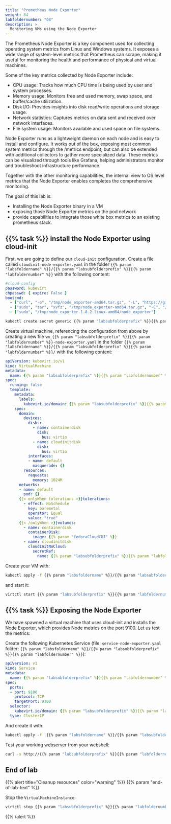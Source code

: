 ```yaml
---
title: "Prometheus Node Exporter"
weight: 84
labfoldernumber: "08"
description: >
  Monitoring VMs using the Node Exporter
---
```


The Prometheus Node Exporter is a key component used for collecting operating system metrics from Linux and Windows systems. It exposes a wide range of system-level metrics that Prometheus can scrape, making it useful for monitoring the health and performance of physical and virtual machines.

Some of the key metrics collected by Node Exporter include:

* CPU usage: Tracks how much CPU time is being used by user and system processes.
* Memory usage: Monitors free and used memory, swap space, and buffer/cache utilization.
* Disk I/O: Provides insights into disk read/write operations and storage usage.
* Network statistics: Captures metrics on data sent and received over network interfaces.
* File system usage: Monitors available and used space on file systems.

Node Exporter runs as a lightweight daemon on each node and is easy to install and configure. It works out of the box, exposing most common system metrics through the /metrics endpoint, but can also be extended with additional collectors to gather more specialized data. These metrics can be visualized through tools like Grafana, helping administrators monitor and troubleshoot infrastructure performance.

Together with the other monitoring capabilities, the internal view to OS level metrics that the Node Exporter enables completes the comprehensive monitoring.

The goal of this lab is:

* Installing the Node Exporter binary in a VM
* exposing those Node Exporter metrics on the pod network
* provide capabilities to integrate those white box metrics to an existing prometheus stack.


## {{% task %}} install the Node Exporter using cloud-init

First, we are going to define our `cloud-init` configuration. Create a file called `cloudinit-node-exporter.yaml` in the folder `{{% param "labsfoldername" %}}/{{% param "labsubfolderprefix" %}}{{% param "labfoldernumber" %}}` with the following content:

```yaml
#cloud-config
password: kubevirt
chpasswd: { expire: False }
bootcmd:
  - ["curl", "-o", "/tmp/node_exporter-amd64.tar.gz", "-L", "https://github.com/prometheus/node_exporter/releases/download/v1.8.2/node_exporter-1.8.2.linux-amd64.tar.gz"]
  - ["sudo", "tar", "xvfz", "/tmp/node_exporter-amd64.tar.gz", "-C", "/tmp/"]
  - ["sudo", "/tmp/node_exporter-1.8.2.linux-amd64/node_exporter"]

```

```bash
kubectl create secret generic {{% param "labsubfolderprefix" %}}{{% param "labfoldernumber" %}}-cloudinit-node-exporter --from-file=userdata={{% param "labsfoldername" %}}/{{% param "labsubfolderprefix" %}}{{% param "labfoldernumber" %}}/cloudinit-node-exporter.yaml --namespace=$USER
```

Create virtual machine, referencing the configuration from above by creating a new file `vm_{{% param "labsubfolderprefix" %}}{{% param "labfoldernumber" %}}-node-exporter.yaml` in the folder `{{% param "labsfoldername" %}}/{{% param "labsubfolderprefix" %}}{{% param "labfoldernumber" %}}/` with the following content:

```yaml
apiVersion: kubevirt.io/v1
kind: VirtualMachine
metadata:
  name: {{% param "labsubfolderprefix" %}}{{% param "labfoldernumber" %}}-node-exporter
spec:
  running: false
  template:
    metadata:
      labels:
        kubevirt.io/domain: {{% param "labsubfolderprefix" %}}{{% param "labfoldernumber" %}}-node-exporter
    spec:
      domain:
        devices:
          disks:
            - name: containerdisk
              disk:
                bus: virtio
            - name: cloudinitdisk
              disk:
                bus: virtio
          interfaces:
          - name: default
            masquerade: {}
        resources:
          requests:
            memory: 1024M
      networks:
      - name: default
        pod: {}
      {{< onlyWhen tolerations >}}tolerations:
        - effect: NoSchedule
          key: baremetal
          operator: Equal
          value: "true"
      {{< /onlyWhen >}}volumes:
        - name: containerdisk
          containerDisk:
            image: {{% param "fedoraCloudCDI" %}}
        - name: cloudinitdisk
          cloudInitNoCloud:
            secretRef:
              name: {{% param "labsubfolderprefix" %}}{{% param "labfoldernumber" %}}-cloudinit-node-exporter
```

Create your VM with:

```bash
kubectl apply -f {{% param "labsfoldername" %}}/{{% param "labsubfolderprefix" %}}{{% param "labfoldernumber" %}}/vm_{{% param "labsubfolderprefix" %}}{{% param "labfoldernumber" %}}-node-exporter.yaml --namespace=$USER
```

and start it:

```bash
virtctl start {{% param "labsubfolderprefix" %}}{{% param "labfoldernumber" %}}-node-exporter --namespace=$USER
```


## {{% task %}} Exposing the Node Exporter

We have spawned a virtual machine that uses cloud-init and installs the Node Exporter, which provides Node metrics on the port 9100. Let us test the metrics:

Create the following Kubernetes Service (file: `service-node-exporter.yaml` folder: `{{% param "labsfoldername" %}}/{{% param "labsubfolderprefix" %}}{{% param "labfoldernumber" %}}`):

```yaml
apiVersion: v1
kind: Service
metadata:
  name: {{% param "labsubfolderprefix" %}}{{% param "labfoldernumber" %}}-node-exporter
spec:
  ports:
  - port: 9100
    protocol: TCP
    targetPort: 9100
  selector:
    kubevirt.io/domain: {{% param "labsubfolderprefix" %}}{{% param "labfoldernumber" %}}-node-exporter
  type: ClusterIP
```

And create it with:

```bash
kubectl apply -f  {{% param "labsfoldername" %}}/{{% param "labsubfolderprefix" %}}{{% param "labfoldernumber" %}}/service-node-exporter.yaml --namespace=$USER
```

Test your working webserver from your webshell:

```bash
curl -s http://{{% param "labsubfolderprefix" %}}{{% param "labfoldernumber" %}}-node-exporter.$USER.svc.cluster.local:9100/metrics
```


## End of lab

{{% alert title="Cleanup resources" color="warning" %}}  {{% param "end-of-lab-text" %}}

Stop the `VirtualMachineInstance`:

```bash
virtctl stop {{% param "labsubfolderprefix" %}}{{% param "labfoldernumber" %}}-node-exporter   --namespace=$USER
```

{{% /alert %}}

